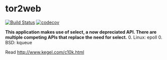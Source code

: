 # tor2web

[![Build Status](https://travis-ci.org/cheako/tor2web.svg)](https://travis-ci.org/cheako/tor2web)
[![codecov](https://codecov.io/gh/cheako/tor2web/branch/master/graph/badge.svg)](https://codecov.io/gh/cheako/tor2web)

**This application makes use of select, a now depreciated API.  There are multiple competing APIs that replace the need for select.**
0.  Linux: epoll
0.  BSD: kqueue

Read http://www.kegel.com/c10k.html
